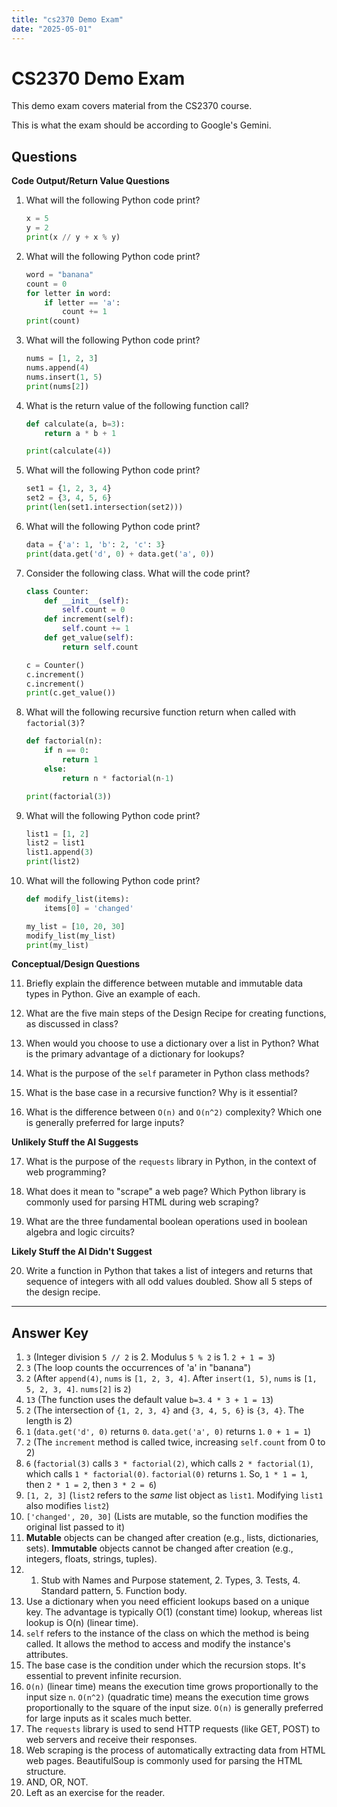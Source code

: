 ```yaml
---
title: "cs2370 Demo Exam"
date: "2025-05-01"
---
```


# CS2370 Demo Exam

This demo exam covers material from the CS2370 course.

This is what the exam should be according to Google's Gemini.

## Questions

**Code Output/Return Value Questions**

1.  What will the following Python code print?
    ```python
    x = 5
    y = 2
    print(x // y + x % y)
    ```

2.  What will the following Python code print?
    ```python
    word = "banana"
    count = 0
    for letter in word:
        if letter == 'a':
            count += 1
    print(count)
    ```

3.  What will the following Python code print?
    ```python
    nums = [1, 2, 3]
    nums.append(4)
    nums.insert(1, 5)
    print(nums[2])
    ```

4.  What is the return value of the following function call?
    ```python
    def calculate(a, b=3):
        return a * b + 1

    print(calculate(4))
    ```

5.  What will the following Python code print?
    ```python
    set1 = {1, 2, 3, 4}
    set2 = {3, 4, 5, 6}
    print(len(set1.intersection(set2)))
    ```

6.  What will the following Python code print?
    ```python
    data = {'a': 1, 'b': 2, 'c': 3}
    print(data.get('d', 0) + data.get('a', 0))
    ```

7.  Consider the following class. What will the code print?
    ```python
    class Counter:
        def __init__(self):
            self.count = 0
        def increment(self):
            self.count += 1
        def get_value(self):
            return self.count

    c = Counter()
    c.increment()
    c.increment()
    print(c.get_value())
    ```

8.  What will the following recursive function return when called with `factorial(3)`?
    ```python
    def factorial(n):
        if n == 0:
            return 1
        else:
            return n * factorial(n-1)

    print(factorial(3))
    ```

9.  What will the following Python code print?
    ```python
    list1 = [1, 2]
    list2 = list1
    list1.append(3)
    print(list2)
    ```

10. What will the following Python code print?
    ```python
    def modify_list(items):
        items[0] = 'changed'

    my_list = [10, 20, 30]
    modify_list(my_list)
    print(my_list)
    ```

**Conceptual/Design Questions**

11. Briefly explain the difference between mutable and immutable data types in Python. Give an example of each.

12. What are the five main steps of the Design Recipe for creating functions, as discussed in class?

13. When would you choose to use a dictionary over a list in Python? What is the primary advantage of a dictionary for lookups?

14. What is the purpose of the `self` parameter in Python class methods?

15. What is the base case in a recursive function? Why is it essential?

16. What is the difference between `O(n)` and `O(n^2)` complexity? Which one is generally preferred for large inputs?

**Unlikely Stuff the AI Suggests**

17. What is the purpose of the `requests` library in Python, in the context of web programming?

18. What does it mean to "scrape" a web page? Which Python library is commonly used for parsing HTML during web scraping?

19. What are the three fundamental boolean operations used in boolean algebra and logic circuits?

**Likely Stuff the AI Didn't Suggest**

20. Write a function in Python that takes a list of
integers and returns that sequence of integers with
all odd values doubled. Show all 5 steps of the design
recipe.

---

## Answer Key

1.  `3` (Integer division `5 // 2` is 2. Modulus `5 % 2` is 1. `2 + 1 = 3`)
2.  `3` (The loop counts the occurrences of 'a' in "banana")
3.  `2` (After `append(4)`, `nums` is `[1, 2, 3, 4]`. After `insert(1, 5)`, `nums` is `[1, 5, 2, 3, 4]`. `nums[2]` is `2`)
4.  `13` (The function uses the default value `b=3`. `4 * 3 + 1 = 13`)
5.  `2` (The intersection of `{1, 2, 3, 4}` and `{3, 4, 5, 6}` is `{3, 4}`. The length is 2)
6.  `1` (`data.get('d', 0)` returns `0`. `data.get('a', 0)` returns `1`. `0 + 1 = 1`)
7.  `2` (The `increment` method is called twice, increasing `self.count` from 0 to 2)
8.  `6` (`factorial(3)` calls `3 * factorial(2)`, which calls `2 * factorial(1)`, which calls `1 * factorial(0)`. `factorial(0)` returns `1`. So, `1 * 1 = 1`, then `2 * 1 = 2`, then `3 * 2 = 6`)
9.  `[1, 2, 3]` (`list2` refers to the *same* list object as `list1`. Modifying `list1` also modifies `list2`)
10. `['changed', 20, 30]` (Lists are mutable, so the function modifies the original list passed to it)
11. **Mutable** objects can be changed after creation (e.g., lists, dictionaries, sets). **Immutable** objects cannot be changed after creation (e.g., integers, floats, strings, tuples).
12. 1. Stub with Names and Purpose statement, 2. Types, 3. Tests, 4. Standard pattern, 5. Function body.
13. Use a dictionary when you need efficient lookups based on a unique key. The advantage is typically O(1) (constant time) lookup, whereas list lookup is O(n) (linear time).
14. `self` refers to the instance of the class on which the method is being called. It allows the method to access and modify the instance's attributes.
15. The base case is the condition under which the recursion stops. It's essential to prevent infinite recursion.
16. `O(n)` (linear time) means the execution time grows proportionally to the input size `n`. `O(n^2)` (quadratic time) means the execution time grows proportionally to the square of the input size. `O(n)` is generally preferred for large inputs as it scales much better.
17. The `requests` library is used to send HTTP requests (like GET, POST) to web servers and receive their responses.
18. Web scraping is the process of automatically extracting data from HTML web pages. BeautifulSoup is commonly used for parsing the HTML structure.
19. AND, OR, NOT.
20. Left as an exercise for the reader.
